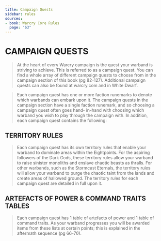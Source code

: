 ```yaml
---
title: Campaign Quests
sidebar: rules
sources:
- book: Warcry Core Rules
  page: "63"
---
```


# CAMPAIGN QUESTS

> At the heart of every Warcry campaign is the quest your warband is striving to achieve. This is referred to as a campaign quest. You can find a whole array of different campaign quests to choose from in the campaign section of this book (pg 82-127). Additional campaign quests can also be found at warcry.com and in White Dwarf.

> Each campaign quest has one or more faction runemarks to denote which warbands can embark upon it. The campaign quests in the campaign section have a single faction runemark, and so choosing a campaign quest often goes hand- in-hand with choosing which warband you wish to play through the campaign with. In addition, each campaign quest contains the following:

## TERRITORY RULES
> Each campaign quest has its own territory rules that enable your warband to dominate areas within the Eightpoints. For the aspiring followers of the Dark Gods, these territory rules allow your warband to raise sinister monoliths and enslave chaotic beasts as thralls. For other warbands, such as the Stormcast Eternals, the territory rules will allow your warband to purge the chaotic taint from the lands and create areas of hallowed ground. The territory rules for each campaign quest are detailed in full upon it.

## ARTEFACTS OF POWER & COMMAND TRAITS TABLES

> Each campaign quest has 1 table of artefacts of power and 1 table of command traits. As your warband progresses you will be awarded items from these lists at certain points; this is explained in the aftermath sequence (pg 66-70).

